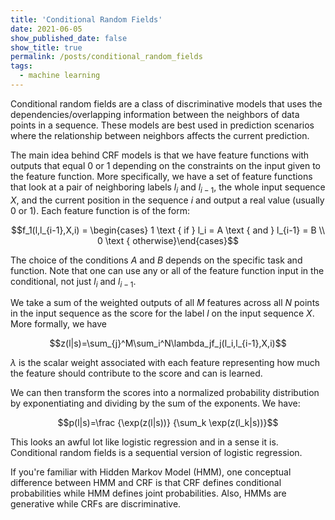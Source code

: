 ```yaml
---
title: 'Conditional Random Fields'
date: 2021-06-05
show_published_date: false
show_title: true
permalink: /posts/conditional_random_fields
tags:
  - machine learning
---
```


Conditional random fields are a class of discriminative models that uses the dependencies/overlapping information between the neighbors of data points in a sequence. These models are best used in prediction scenarios where the relationship between neighbors affects the current prediction.

The main idea behind CRF models is that we have feature functions with outputs that equal $0$ or $1$ depending on the constraints on the input given to the feature function. More specifically, we have a set of feature functions that look at a pair of neighboring labels $l_i$ and $l_{i-1}$, the whole input sequence $X$, and the current position in the sequence $i$ and output a real value (usually $0$ or $1$). Each feature function is of the form:

$$f_1(l,l_{i-1},X,i) = \begin{cases} 1 \text { if } l_i = A \text { and } l_{i-1} = B \\ 0 \text { otherwise}\end{cases}$$

The choice of the conditions $A$ and $B$ depends on the specific task and function. Note that one can use any or all of the feature function input in the conditional, not just $l_i$ and $l_{i-1}$.

We take a sum of the weighted outputs of all $M$ features across all $N$ points in the input sequence as the score for the label $l$ on the input sequence $X$. More formally, we have

$$z(l|s)=\sum_{j}^M\sum_i^N\lambda_jf_j(l_i,l_{i-1},X,i)$$

$\lambda$ is the scalar weight associated with each feature representing how much the feature should contribute to the score and can is learned.

We can then transform the scores into a normalized probability distribution by exponentiating and dividing by the sum of the exponents. We have:

$$p(l|s)=\frac {\exp(z(l|s))} {\sum_k \exp(z(l_k|s))}$$

This looks an awful lot like logistic regression and in a sense it is. Conditional random fields is a sequential version of logistic regression.

If you're familiar with Hidden Markov Model (HMM), one conceptual difference between HMM and CRF is that CRF defines conditional probabilities while HMM defines joint probabilities. Also, HMMs are generative while CRFs are discriminative.
